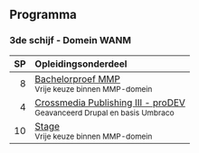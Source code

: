 Programma
---------

### 3de schijf - Domein WANM

| SP | Opleidingsonderdeel                                                                 |
|---:|:------------------------------------------------------------------------------------|
|  8 | [Bachelorproef MMP][]<br><small>Vrije keuze binnen MMP-domein</small>               |
|  4 | [Crossmedia Publishing III - proDEV][]<br><small>Geavanceerd Drupal en basis Umbraco</small> |
| 10 | [Stage][]<br><small>Vrije keuze binnen MMP-domein</small>                           |

[Bachelorproef MMP]:https://bamaflexweb.arteveldehs.be/BMFUIDetailxOLOD.aspx?a=54554&b=5&c=1
[Crossmedia Publishing III - proDEV]:https://bamaflexweb.arteveldehs.be/BMFUIDetailxOLOD.aspx?a=55392&b=5&c=1
[Stage]:https://bamaflexweb.arteveldehs.be/BMFUIDetailxOLOD.aspx?a=56794&b=5&c=1